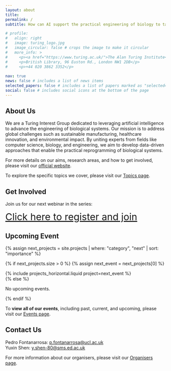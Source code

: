 ```yaml
---
layout: about
title: 
permalink: /
subtitle: How can AI support the practical engineering of biology to tackle global challenges? #<a href='#'>Affiliations</a>. Address. Contacts. Motto. Etc.

# profile:
#   align: right
#   image: turing_logo.jpg
#   image_circular: false # crops the image to make it circular
#   more_info: >
#     <p><a href="https://www.turing.ac.uk/">The Alan Turing Institute</a></p>
#     <p>British Library, 96 Euston Rd., London NW1 2DB</p>
#     <p>+44 020 3862 3352</p>
    
nav: true
news: false # includes a list of news items
selected_papers: false # includes a list of papers marked as "selected={true}"
social: false # includes social icons at the bottom of the page
---
```


## About Us

We are a Turing Interest Group dedicated to leveraging artificial intelligence to advance the engineering of biological systems. Our mission is to address global challenges such as sustainable manufacturing, healthcare innovation, and environmental impact. By uniting experts from fields like computer science, biology, and engineering, we aim to develop data-driven approaches that enable the practical reprogramming of biological systems.

For more details on our aims, research areas, and how to get involved, please visit our [official website](https://www.turing.ac.uk/research/interest-groups/data-centric-biological-design-and-engineering).

To explore the specific topics we cover, please visit our [Topics page](/topics/).

## Get Involved

<p>Join us for our next webinar in the series:</p>
<div style="font-size: 30px;">
  <a href="https://ucl.zoom.us/webinar/register/WN_ADbaTtOiRuu1oeFMFQR7sQ">Click here to register and join</a>
</div>

<div style="margin-bottom: 25px;"></div> 

## Upcoming Event

<div style="margin-top: 15px;"></div> 

{% assign next_projects = site.projects | where: "category", "next" | sort: "importance" %}

{% if next_projects.size > 0 %}
  {% assign next_event = next_projects[0] %}
  <div class="container">
    <div class="row row-cols-1 row-cols-md-1">
      {% include projects_horizontal.liquid project=next_event %}
    </div>
  </div>
{% else %}
  <p>No upcoming events.</p>
{% endif %}


To **view all of our events**, including past, current, and upcoming, please visit our [Events page](/events/).


<!--
#### Subscribe to Our Seminar Series

<p>Never miss an event! Subscribe to our seminar series calendar to receive automatic updates, or add our events to your personal calendar:</p>


<a href="https://calendar.google.com/calendar/u/1?cid=ZGNiLnR1cmluZ0BnbWFpbC5jb20" target="_blank" class="btn btn-primary">Subscribe via Google Calendar</a>
<a href="https://calendar.google.com/calendar/ical/dcb.turing%40gmail.com/public/basic.ics" target="_blank" class="btn btn-success">Add to iCal or Outlook (.ics)</a>

<p>By subscribing, any new events we add will automatically appear in your calendar.</p>
-->

## Contact Us

Pedro Fontanarrosa: <a href="mailto:p.fontanarrosa@ucl.ac.uk">p.fontanarrosa@ucl.ac.uk</a>  
Yuxin Shen: <a href="mailto:y.shen-80@sms.ed.ac.uk">y.shen-80@sms.ed.ac.uk</a>

For more information about our organisers, please visit our [Organisers page](/organisers/).
